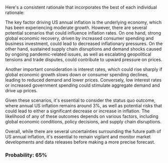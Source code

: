 Here's a consistent rationale that incorporates the best of each individual rationale:

The key factor driving US annual inflation is the underlying economy, which has been experiencing moderate growth. However, there are several potential scenarios that could influence inflation rates. On one hand, strong global economic recovery, driven by increased consumer spending and business investment, could lead to decreased inflationary pressures. On the other hand, sustained supply chain disruptions and demand shocks caused by ongoing pandemic-related issues, as well as escalating geopolitical tensions and trade disputes, could contribute to upward pressure on prices.

Another important consideration is interest rates, which could rise sharply if global economic growth slows down or consumer spending declines, leading to reduced demand and lower prices. Conversely, low interest rates or increased government spending could stimulate aggregate demand and drive up prices.

Given these scenarios, it's essential to consider the status quo outcome, where annual US inflation remains around 3%, as well as potential risks that could lead to either a significant decrease or increase in inflation. The likelihood of any of these outcomes depends on various factors, including global economic conditions, policy decisions, and supply chain disruptions.

Overall, while there are several uncertainties surrounding the future path of US annual inflation, it's essential to remain vigilant and monitor market developments and data releases before making a more precise forecast.

### Probability: 65%
